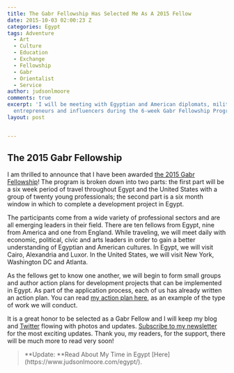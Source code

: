 ```yaml
---
title: The Gabr Fellowship Has Selected Me As A 2015 Fellow
date: 2015-10-03 02:00:23 Z
categories: Egypt
tags: Adventure
  - Art
  - Culture
  - Education
  - Exchange
  - Fellowship
  - Gabr
  - Orientalist
  - Service
author: judsonlmoore
comments: true
excerpt: 'I will be meeting with Egyptian and American diplomats, military leaders,
  entrepreneurs and influencers during the 6-week Gabr Fellowship Program. '
layout: post


---
```


## The 2015 Gabr Fellowship

I am thrilled to announce that I have been awarded [the 2015 Gabr Fellowship](https://eastwestdialogue.org/)! The program is broken down into two parts: the first part will be a six week period of travel throughout Egypt and the United States with a group of twenty young professionals; the second part is a six month window in which to complete a development project in Egypt.

The participants come from a wide variety of professional sectors and are all emerging leaders in their field. There are ten fellows from Egypt, nine from America and one from England. While traveling, we will meet daily with economic, political, civic and arts leaders in order to gain a better understanding of Egyptian and American cultures. In Egypt, we will visit Cairo, Alexandria and Luxor. In the United States, we will visit New York, Washington DC and Atlanta.

As the fellows get to know one another, we will begin to form small groups and author action plans for development projects that can be implemented in Egypt. As part of the application process, each of us has already written an action plan. You can read [my action plan here](https://docs.google.com/document/d/1uIoBKQJTFPy7YuGQ31FZG23k9Tuze_E_Qo4qq578lv0/edit?usp=sharing), as an example of the type of work we will conduct.

It is a great honor to be selected as a Gabr Fellow and I will keep my blog and [Twitter](http://twitter.com/judsonlmoore) flowing with photos and updates. [Subscribe to my newsletter](/subscribe/) for the most exciting updates. Thank you, my readers, for the support, there will be much more to read very soon!

<blockquote>**Update: **Read About My Time in Egypt [Here](https://www.judsonlmoore.com/egypt/).</blockquote>
